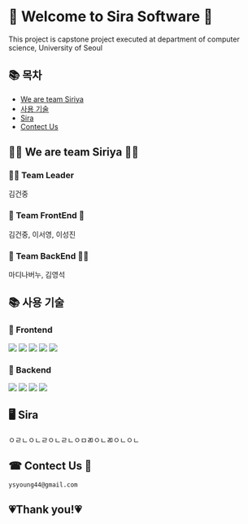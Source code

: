 # 👋 Welcome to Sira Software 👋

This project is capstone project executed at department of computer science, University of Seoul

## 📚 목차
* [We are team Siriya](#-we-are-team-siriya-)
* [사용 기술](#-사용-기술)
* [Sira](#-sira)
* [Contect Us](#-contect-us-)

## 🤷‍♀️ We are team Siriya 🤷‍♂️

### 🏋🏽 Team Leader
김건중

### 🧌 Team FrontEnd 🧌
김건중, 이서영, 이성진

### 🦹 Team BackEnd 🦹‍♀️
마디나버누, 김영석

## 📚 사용 기술

### 🥕 Frontend
<div>
    <img src="https://img.shields.io/badge/react-61DAFB?style=for-the-badge&logo=react&logoColor=black">
    <img src="https://img.shields.io/badge/styledcomponents-DB7093?style=for-the-badge&logo=styledcomponents&logoColor=white">
    <img src="https://img.shields.io/badge/redux-764ABC?style=for-the-badge&logo=redux&logoColor=white">
    <img src="https://img.shields.io/badge/reduxsaga-999999?style=for-the-badge&logo=reduxsaga&logoColor=white">
    <img src="https://img.shields.io/badge/javascript-F7DF1E?style=for-the-badge&logo=javascript&logoColor=black">
</div>

### 📌 Backend
<div>
    <img src="https://img.shields.io/badge/django-092E20?style=for-the-badge&logo=django&logoColor=white">
    <img src="https://img.shields.io/badge/mysql-4479A1?style=for-the-badge&logo=mysql&logoColor=white">
    <img src="https://img.shields.io/badge/amazonaws-232F3E?style=for-the-badge&logo=amazonaws&logoColor=white">
    <img src="https://img.shields.io/badge/python-3776AB?style=for-the-badge&logo=python&logoColor=white">
</div>

## 🖥️ Sira
ㅇㄹㄴㅇㄴㄹㅇㄴㄹㄴㅇㅁㄻㅇㄴㄻㅇㄴㅇㄴ


## ☎ Contect Us 📧
    ysyoung44@gmail.com


## 💗Thank you!💗
